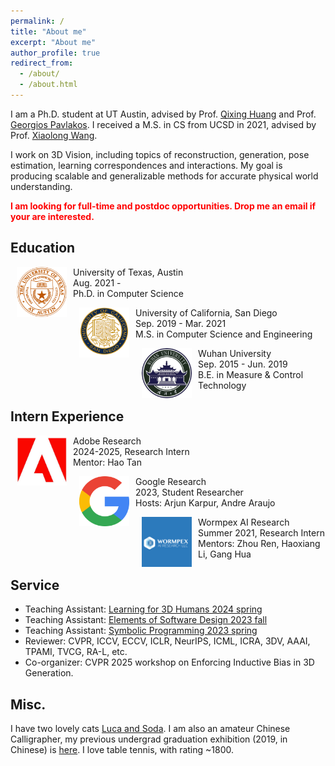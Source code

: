 ```yaml
---
permalink: /
title: "About me"
excerpt: "About me"
author_profile: true
redirect_from: 
  - /about/
  - /about.html
---
```

I am a Ph.D. student at UT Austin, advised by Prof. [Qixing Huang](https://www.cs.utexas.edu/~huangqx/) and Prof. [Georgios Pavlakos](https://geopavlakos.github.io/). I received a M.S. in CS from UCSD in 2021, advised by Prof. [Xiaolong Wang](https://xiaolonw.github.io/).

I work on 3D Vision, including topics of reconstruction, generation, pose estimation, learning correspondences and interactions. My goal is producing scalable and generalizable methods for accurate physical world understanding.

<b><span style="color: red;">I am looking for full-time and postdoc opportunities. Drop me an email if your are interested.</span></b>

## Education
<dl><dt><img align="left" width="80" height="80" hspace="10" src="./images/ut_austin.png"/></dt><dt>University of Texas, Austin</dt><dd>Aug. 2021 - </dd><dd>Ph.D. in Computer Science</dd></dl>

<dl><dt><img align="left" width="80" height="80" hspace="10" src="./images/UCSD.png"/></dt><dt>University of California, San Diego</dt><dd>Sep. 2019 - Mar. 2021</dd><dd>M.S. in Computer Science and Engineering</dd></dl>

<dl><dt><img align="left" width="80" height="80" hspace="10" src="./images/whu.png"/></dt><dt>Wuhan University</dt><dd>Sep. 2015 - Jun. 2019</dd><dd>B.E. in Measure & Control Technology</dd></dl>


## Intern Experience
<dl><dt><img align="left" width="80" height="80" hspace="10" src="./images/adobe.jpg"/></dt><dt>Adobe Research</dt><dd>2024-2025, Research Intern</dd><dd>Mentor: Hao Tan</dd></dl>

<dl><dt><img align="left" width="80" height="80" hspace="10" src="./images/google.png"/></dt><dt>Google Research</dt><dd>2023, Student Researcher</dd><dd>Hosts: Arjun Karpur, Andre Araujo</dd></dl>

<dl><dt><img align="left" width="80" height="80" hspace="10" src="./images/wormpex.jpg"/></dt><dt>Wormpex AI Research</dt><dd>Summer 2021, Research Intern</dd><dd>Mentors: Zhou Ren, Haoxiang Li, Gang Hua</dd></dl>


## Service
* Teaching Assistant: [Learning for 3D Humans 2024 spring](https://sites.google.com/utexas.edu/cs395t-spring2024)
* Teaching Assistant: [Elements of Software Design 2023 fall]()
* Teaching Assistant: [Symbolic Programming 2023 spring](https://www.cs.utexas.edu/users/novak/cs378.html)
* Reviewer: CVPR, ICCV, ECCV, ICLR, NeurIPS, ICML, ICRA, 3DV, AAAI, TPAMI, TVCG, RA-L, etc.
* Co-organizer: CVPR 2025 workshop on Enforcing Inductive Bias in 3D Generation.


## Misc.
I have two lovely cats [Luca and Soda](https://www.instagram.com/meow_luca_soda/).
I am also an amateur Chinese Calligrapher, my previous undergrad graduation exhibition (2019, in Chinese) is [here](https://mp.weixin.qq.com/s/7ERydW3i3iGsVcMOR13nzQ).
I love table tennis, with rating ~1800.
